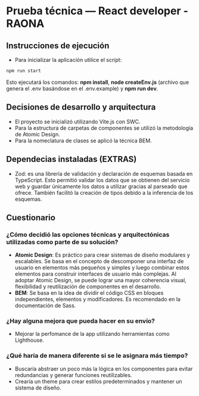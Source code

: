 # Prueba técnica — React developer - RAONA

## Instrucciones de ejecución

- Para inicializar la aplicación utilice el script:

```bash
npm run start
```

Esto ejecutará los comandos: **npm install**, **node createEnv.js** (archivo que genera el .env basándose en el .env.example) y **npm run dev**.

## Decisiones de desarrollo y arquitectura

- El proyecto se inicializó utilizando Vite.js con SWC.
- Para la estructura de carpetas de componentes se utilizó la metodología de Atomic Design.
- Para la nomeclatura de clases se aplicó la técnica BEM.

## Dependecias instaladas (EXTRAS)

- Zod: es una librería de validación y declaración de esquemas basada en TypeScript. Esto permitió validar los datos que se obtienen del servicio web y guardar únicamente los datos a utilizar gracias al parseado que ofrece. También facilitó la creación de tipos debido a la inferencia de los esquemas.

## Cuestionario
### ¿Cómo decidió las opciones técnicas y arquitectónicas utilizadas como parte de su solución?
- **Atomic Design**: Es práctico para crear sistemas de diseño modulares y escalables. Se basa en el concepto de descomponer una interfaz de usuario en elementos más pequeños y simples y luego combinar estos elementos para construir interfaces de usuario más complejas. Al adoptar Atomic Design, se puede lograr una mayor coherencia visual, flexibilidad y reutilización de componentes en el desarrollo.
- **BEM**: Se basa en la idea de dividir el código CSS en bloques independientes, elementos y modificadores. Es recomendado en la documentación de Sass.

### ¿Hay alguna mejora que pueda hacer en su envío?
- Mejorar la perfomance de la app utilizando herramientas como Lighthouse.

### ¿Qué haría de manera diferente si se le asignara más tiempo?
- Buscaría abstraer un poco más la lógica en los componentes para evitar redundancias y generar funciones reutilizables.
- Crearía un theme para crear estilos predeterminados y mantener un sistema de diseño.
